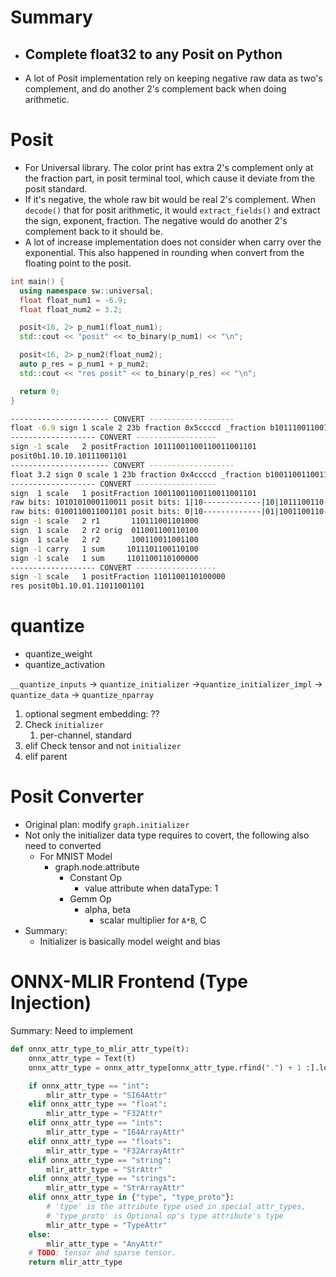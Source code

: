 # Summary

- Complete float32 to any Posit on Python
	- 
- A lot of Posit implementation rely on keeping negative raw data as two's complement, and do another 2's complement back when doing arithmetic.

# Posit

- For Universal library. The color print has extra 2's complement only at the fraction part, in posit terminal tool, which cause it deviate from the posit standard.
- If it's negative, the whole raw bit would be real 2's complement. When `decode()` that for posit arithmetic, it would `extract_fields()` and extract the sign, exponent, fraction. The negative would do another 2's complement back to it should be.
- A lot of increase implementation does not consider when carry over the exponential. This also happened in rounding when convert from the floating point to the posit.

```cpp
int main() {
  using namespace sw::universal;
  float float_num1 = -6.9;
  float float_num2 = 3.2;

  posit<16, 2> p_num1(float_num1);
  std::cout << "posit" << to_binary(p_num1) << "\n";

  posit<16, 2> p_num2(float_num2);
  auto p_res = p_num1 + p_num2;
  std::cout << "res posit" << to_binary(p_res) << "\n";

  return 0;
}
```

```bash
---------------------- CONVERT -------------------
float -6.9 sign 1 scale 2 23b fraction 0x5ccccd _fraction b10111001100110011001101
------------------- CONVERT ------------------
sign -1 scale   2 positFraction 10111001100110011001101
posit0b1.10.10.10111001101
---------------------- CONVERT -------------------
float 3.2 sign 0 scale 1 23b fraction 0x4ccccd _fraction b10011001100110011001101
------------------- CONVERT ------------------
sign  1 scale   1 positFraction 10011001100110011001101
raw bits: 1010101000110011 posit bits: 1|10-------------|10|1011100110-
raw bits: 0100110011001101 posit bits: 0|10-------------|01|1001100110-
sign -1 scale   2 r1       110111001101000
sign  1 scale   2 r2 orig  011001100110100
sign  1 scale   2 r2       100110011001100
sign -1 carry   1 sum     1011101100110100
sign -1 scale   1 sum     1101100110100000
------------------- CONVERT ------------------
sign -1 scale   1 positFraction 1101100110100000
res posit0b1.10.01.11011001101
```

# quantize

- quantize_weight
- quantize_activation

`__quantize_inputs` -> `quantize_initializer` ->`quantize_initializer_impl` -> `quantize_data` -> `quantize_nparray`

1. optional segment embedding: ??
2. Check `initializer`
	1. per-channel, standard
3. elif Check tensor and not `initializer`
4. elif parent

# Posit Converter

- Original plan: modify `graph.initializer`  
- Not only the initializer data type requires to covert, the following also need to converted
	- For MNIST Model
		- graph.node.attribute
			- Constant Op
				- value attribute when dataType: 1
			- Gemm Op
				- alpha, beta
					- scalar multiplier for `A*B`, C
- Summary:
	- Initializer is basically model weight and bias

# ONNX-MLIR Frontend (Type Injection)

Summary:
Need to implement
```python
def onnx_attr_type_to_mlir_attr_type(t):
    onnx_attr_type = Text(t)
    onnx_attr_type = onnx_attr_type[onnx_attr_type.rfind(".") + 1 :].lower()

    if onnx_attr_type == "int":
        mlir_attr_type = "SI64Attr"
    elif onnx_attr_type == "float":
        mlir_attr_type = "F32Attr"
    elif onnx_attr_type == "ints":
        mlir_attr_type = "I64ArrayAttr"
    elif onnx_attr_type == "floats":
        mlir_attr_type = "F32ArrayAttr"
    elif onnx_attr_type == "string":
        mlir_attr_type = "StrAttr"
    elif onnx_attr_type == "strings":
        mlir_attr_type = "StrArrayAttr"
    elif onnx_attr_type in {"type", "type_proto"}:
        # 'type' is the attribute type used in special_attr_types,
        # 'type_proto' is Optional op's type attribute's type
        mlir_attr_type = "TypeAttr"
    else:
        mlir_attr_type = "AnyAttr"
    # TODO: tensor and sparse tensor.
    return mlir_attr_type
```

